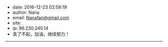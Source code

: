 - date: 2016-12-23 02:58:19
- author: Nana
- email: Nanafan@gmail.com
- site: 
- ip: 96.230.240.14
- 真了不起，加油，继续努力！
- - - - - - - - - - - - - - - -
